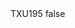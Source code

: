 <?xml version="1.0" encoding="UTF-8"?>
<CustomMetadata xmlns="http://soap.sforce.com/2006/04/metadata">
    <label>TXU195</label>
    <protected>false</protected>
</CustomMetadata>
